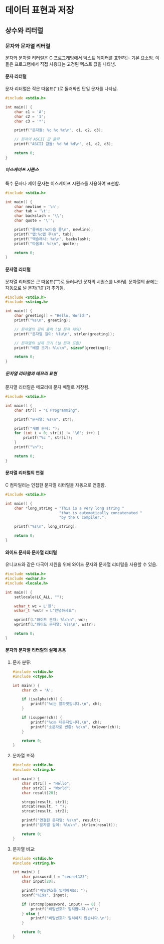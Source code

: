 # 데이터 표현과 저장

## 상수와 리터럴

### 문자와 문자열 리터럴

문자와 문자열 리터럴은 C 프로그래밍에서 텍스트 데이터를 표현하는 기본 요소임. 이들은 프로그램에서 직접 사용되는 고정된 텍스트 값을 나타냄.

#### 문자 리터럴

문자 리터럴은 작은 따옴표('')로 둘러싸인 단일 문자를 나타냄.

```c
#include <stdio.h>

int main() {
    char c1 = 'A';
    char c2 = '1';
    char c3 = '*';

    printf("문자들: %c %c %c\n", c1, c2, c3);

    // 문자의 ASCII 값 출력
    printf("ASCII 값들: %d %d %d\n", c1, c2, c3);

    return 0;
}
```

##### 이스케이프 시퀀스

특수 문자나 제어 문자는 이스케이프 시퀀스를 사용하여 표현함.

```c
#include <stdio.h>

int main() {
    char newline = '\n';
    char tab = '\t';
    char backslash = '\\';
    char quote = '\'';

    printf("줄바꿈:%c다음 줄\n", newline);
    printf("탭:%c탭 후\n", tab);
    printf("백슬래시: %c\n", backslash);
    printf("따옴표: %c\n", quote);

    return 0;
}
```

#### 문자열 리터럴

문자열 리터럴은 큰 따옴표("")로 둘러싸인 문자의 시퀀스를 나타냄. 문자열의 끝에는 자동으로 널 문자('\0')가 추가됨.

```c
#include <stdio.h>
#include <string.h>

int main() {
    char greeting[] = "Hello, World!";
    printf("%s\n", greeting);

    // 문자열의 길이 출력 (널 문자 제외)
    printf("문자열 길이: %lu\n", strlen(greeting));

    // 문자열의 실제 크기 (널 문자 포함)
    printf("배열 크기: %lu\n", sizeof(greeting));

    return 0;
}
```

##### 문자열 리터럴의 메모리 표현

문자열 리터럴은 메모리에 문자 배열로 저장됨.

```c
#include <stdio.h>

int main() {
    char str[] = "C Programming";

    printf("문자열: %s\n", str);

    printf("개별 문자: ");
    for (int i = 0; str[i] != '\0'; i++) {
        printf("%c ", str[i]);
    }
    printf("\n");

    return 0;
}
```

#### 문자열 리터럴의 연결

C 컴파일러는 인접한 문자열 리터럴을 자동으로 연결함.

```c
#include <stdio.h>

int main() {
    char *long_string = "This is a very long string "
                        "that is automatically concatenated "
                        "by the C compiler.";

    printf("%s\n", long_string);

    return 0;
}
```

#### 와이드 문자와 문자열 리터럴

유니코드와 같은 다국어 지원을 위해 와이드 문자와 문자열 리터럴을 사용할 수 있음.

```c
#include <stdio.h>
#include <wchar.h>
#include <locale.h>

int main() {
    setlocale(LC_ALL, "");

    wchar_t wc = L'한';
    wchar_t *wstr = L"안녕하세요";

    wprintf(L"와이드 문자: %lc\n", wc);
    wprintf(L"와이드 문자열: %ls\n", wstr);

    return 0;
}
```

#### 문자와 문자열 리터럴의 실제 응용

1. 문자 분류:

    ```c
    #include <stdio.h>
    #include <ctype.h>

    int main() {
        char ch = 'A';

        if (isalpha(ch)) {
            printf("%c는 알파벳입니다.\n", ch);
        }

        if (isupper(ch)) {
            printf("%c는 대문자입니다.\n", ch);
            printf("소문자로 변환: %c\n", tolower(ch));
        }

        return 0;
    }
    ```

2. 문자열 조작:

    ```c
    #include <stdio.h>
    #include <string.h>

    int main() {
        char str1[] = "Hello";
        char str2[] = "World";
        char result[20];

        strcpy(result, str1);
        strcat(result, " ");
        strcat(result, str2);

        printf("연결된 문자열: %s\n", result);
        printf("문자열 길이: %lu\n", strlen(result));

        return 0;
    }
    ```

3. 문자열 비교:

    ```c
    #include <stdio.h>
    #include <string.h>

    int main() {
        char password[] = "secret123";
        char input[20];

        printf("비밀번호를 입력하세요: ");
        scanf("%19s", input);

        if (strcmp(password, input) == 0) {
            printf("비밀번호가 일치합니다.\n");
        } else {
            printf("비밀번호가 일치하지 않습니다.\n");
        }

        return 0;
    }
    ```
